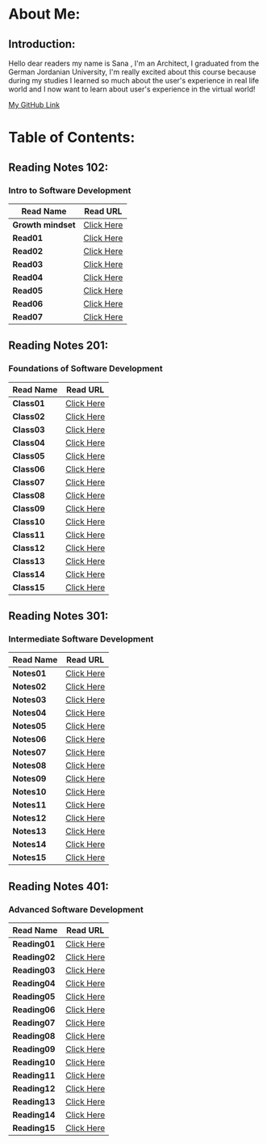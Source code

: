 # About Me:

## Introduction:

Hello dear readers my name is Sana ,
I'm an Architect, I graduated from the German Jordanian University, I'm really excited about this course because during my studies I learned so much about the user's experience in real life world and I now want to learn about user's experience in the virtual world!

[My GitHub Link ](https://github.com/SanaIshaqat)



# Table of Contents:

## Reading Notes 102:
### Intro to Software Development

Read Name | Read URL
------------ | -------------
**Growth mindset** | [Click Here](https://sanaishaqat.github.io/Reading-Notes/GrowthMindset)
**Read01** | [Click Here](https://sanaishaqat.github.io/Reading-Notes/Read01)
**Read02** | [Click Here](https://sanaishaqat.github.io/Reading-Notes/Read02)
**Read03** | [Click Here](https://sanaishaqat.github.io/Reading-Notes/Read03)
**Read04** | [Click Here](https://sanaishaqat.github.io/Reading-Notes/Read04)
**Read05** | [Click Here](https://sanaishaqat.github.io/Reading-Notes/Read05)
**Read06** | [Click Here](https://sanaishaqat.github.io/Reading-Notes/Read06)
**Read07** | [Click Here](https://sanaishaqat.github.io/Reading-Notes/Read07)

## Reading Notes 201:
### Foundations of Software Development


Read Name | Read URL
------------ | -------------
**Class01** | [Click Here](https://sanaishaqat.github.io/Reading-Notes/Class01)
**Class02** | [Click Here](https://sanaishaqat.github.io/Reading-Notes/Class02)
**Class03** | [Click Here](https://sanaishaqat.github.io/Reading-Notes/Class03)
**Class04** | [Click Here](https://sanaishaqat.github.io/Reading-Notes/Class04)
**Class05** | [Click Here](https://sanaishaqat.github.io/Reading-Notes/Class05)
**Class06** | [Click Here](https://sanaishaqat.github.io/Reading-Notes/Class06)
**Class07** | [Click Here](https://sanaishaqat.github.io/Reading-Notes/Class07)
**Class08** | [Click Here](https://sanaishaqat.github.io/Reading-Notes/Class08)
**Class09** | [Click Here](https://sanaishaqat.github.io/Reading-Notes/Class09)
**Class10** | [Click Here](https://sanaishaqat.github.io/Reading-Notes/Class10)
**Class11** | [Click Here](https://sanaishaqat.github.io/Reading-Notes/Class11)
**Class12** | [Click Here](https://sanaishaqat.github.io/Reading-Notes/Class12)
**Class13** | [Click Here](https://sanaishaqat.github.io/Reading-Notes/Class13)
**Class14** | [Click Here](https://sanaishaqat.github.io/Reading-Notes/Class14)
**Class15** | [Click Here](https://sanaishaqat.github.io/Reading-Notes/Class15)

## Reading Notes 301:
### Intermediate Software Development


Read Name | Read URL
------------ | -------------
**Notes01** | [Click Here](https://sanaishaqat.github.io/Reading-Notes/Notes01)
**Notes02** | [Click Here](https://sanaishaqat.github.io/Reading-Notes/Notes02)
**Notes03** | [Click Here](https://sanaishaqat.github.io/Reading-Notes/Notes03)
**Notes04** | [Click Here](https://sanaishaqat.github.io/Reading-Notes/Notes04)
**Notes05** | [Click Here](https://sanaishaqat.github.io/Reading-Notes/Notes05)
**Notes06** | [Click Here](https://sanaishaqat.github.io/Reading-Notes/Notes06)
**Notes07** | [Click Here](https://sanaishaqat.github.io/Reading-Notes/Notes07)
**Notes08** | [Click Here](https://sanaishaqat.github.io/Reading-Notes/Notes08)
**Notes09** | [Click Here](https://sanaishaqat.github.io/Reading-Notes/Notes09)
**Notes10** | [Click Here](https://sanaishaqat.github.io/Reading-Notes/Notes10)
**Notes11** | [Click Here](https://sanaishaqat.github.io/Reading-Notes/Notes11)
**Notes12** | [Click Here](https://sanaishaqat.github.io/Reading-Notes/Notes12)
**Notes13** | [Click Here](https://sanaishaqat.github.io/Reading-Notes/Notes13)
**Notes14** | [Click Here](https://sanaishaqat.github.io/Reading-Notes/Notes14)
**Notes15** | [Click Here](https://sanaishaqat.github.io/Reading-Notes/Notes15)


## Reading Notes 401:
### Advanced Software Development
Read Name | Read URL
------------ | -------------
**Reading01** | [Click Here](https://sanaishaqat.github.io/Reading-Notes/Reading01)
**Reading02** | [Click Here](https://sanaishaqat.github.io/Reading-Notes/Reading02)
**Reading03** | [Click Here](https://sanaishaqat.github.io/Reading-Notes/Reading03)
**Reading04** | [Click Here](https://sanaishaqat.github.io/Reading-Notes/Reading04)
**Reading05** | [Click Here](https://sanaishaqat.github.io/Reading-Notes/Reading05)
**Reading06** | [Click Here](https://sanaishaqat.github.io/Reading-Notes/Reading06)
**Reading07** | [Click Here](https://sanaishaqat.github.io/Reading-Notes/Reading07)
**Reading08** | [Click Here](https://sanaishaqat.github.io/Reading-Notes/Reading08)
**Reading09** | [Click Here](https://sanaishaqat.github.io/Reading-Notes/Reading09)
**Reading10** | [Click Here](https://sanaishaqat.github.io/Reading-Notes/Reading10)
**Reading11** | [Click Here](https://sanaishaqat.github.io/Reading-Notes/Reading11)
**Reading12** | [Click Here](https://sanaishaqat.github.io/Reading-Notes/Reading12)
**Reading13** | [Click Here](https://sanaishaqat.github.io/Reading-Notes/Reading13)
**Reading14** | [Click Here](https://sanaishaqat.github.io/Reading-Notes/Reading14)
**Reading15** | [Click Here](https://sanaishaqat.github.io/Reading-Notes/Reading15)